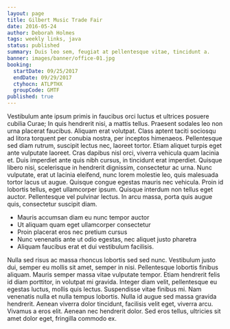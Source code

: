 ```yaml
---
layout: page
title: Gilbert Music Trade Fair
date: 2016-05-24
author: Deborah Holmes
tags: weekly links, java
status: published
summary: Duis leo sem, feugiat at pellentesque vitae, tincidunt a.
banner: images/banner/office-01.jpg
booking:
  startDate: 09/25/2017
  endDate: 09/29/2017
  ctyhocn: ATLPTHX
  groupCode: GMTF
published: true
---
```

Vestibulum ante ipsum primis in faucibus orci luctus et ultrices posuere cubilia Curae; In quis hendrerit nisi, a mattis tellus. Praesent sodales leo non urna placerat faucibus. Aliquam erat volutpat. Class aptent taciti sociosqu ad litora torquent per conubia nostra, per inceptos himenaeos. Pellentesque sed diam rutrum, suscipit lectus nec, laoreet tortor. Etiam aliquet turpis eget ante vulputate laoreet. Cras dapibus nisl orci, viverra vehicula quam lacinia et. Duis imperdiet ante quis nibh cursus, in tincidunt erat imperdiet. Quisque libero nisi, scelerisque in hendrerit dignissim, consectetur ac urna. Nunc vulputate, erat ut lacinia eleifend, nunc lorem molestie leo, quis malesuada tortor lacus ut augue. Quisque congue egestas mauris nec vehicula. Proin id lobortis tellus, eget ullamcorper ipsum. Quisque interdum non tellus eget auctor. Pellentesque vel pulvinar lectus. In arcu massa, porta quis augue quis, consectetur suscipit diam.

* Mauris accumsan diam eu nunc tempor auctor
* Ut aliquam quam eget ullamcorper consectetur
* Proin placerat eros nec pretium cursus
* Nunc venenatis ante ut odio egestas, nec aliquet justo pharetra
* Aliquam faucibus erat et dui vestibulum facilisis.

Nulla sed risus ac massa rhoncus lobortis sed sed nunc. Vestibulum justo dui, semper eu mollis sit amet, semper in nisi. Pellentesque lobortis finibus aliquam. Mauris semper massa vitae vulputate tempor. Etiam hendrerit felis id diam porttitor, in volutpat mi gravida. Integer diam velit, pellentesque eu egestas luctus, mollis quis lectus. Suspendisse vitae finibus mi. Nam venenatis nulla et nulla tempus lobortis. Nulla id augue sed massa gravida hendrerit. Aenean viverra dolor tincidunt, facilisis velit eget, viverra arcu. Vivamus a eros elit. Aenean nec hendrerit dolor. Sed eros tellus, ultricies sit amet dolor eget, fringilla commodo ex.
